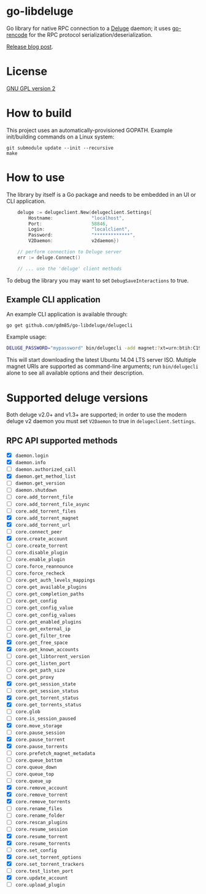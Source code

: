 # go-libdeluge

Go library for native RPC connection to a [Deluge](http://deluge-torrent.org) daemon; it uses [go-rencode](https://github.com/gdm85/go-rencode/) for the RPC protocol serialization/deserialization.

[Release blog post](https://medium.com/where-do-we-go-now/accessing-a-deluge-server-with-go-d28a94e9b13f).

# License

[GNU GPL version 2](./LICENSE)

# How to build

This project uses an automatically-provisioned GOPATH. Example init/building commands on a Linux system:

```
git submodule update --init --recursive
make
```

# How to use

The library by itself is a Go package and needs to be embedded in an UI or CLI application.

```go
	deluge := delugeclient.New(delugeclient.Settings{
		Hostname:              "localhost",
		Port:                  58846,
		Login:                 "localclient",
		Password:              "*************",
		V2Daemon:              v2daemon})

	// perform connection to Deluge server
	err := deluge.Connect()

	// ... use the 'deluge' client methods
```

To debug the library you may want to set `DebugSaveInteractions` to true.

## Example CLI application

An example CLI application is available through:
```
go get github.com/gdm85/go-libdeluge/delugecli
```

Example usage:

```sh
DELUGE_PASSWORD="mypassword" bin/delugecli -add magnet:?xt=urn:btih:C1939CA413B9AFCC34EA0CF3C128574E93FF6CB0&tr=http%3A%2F%2Ftorrent.ubuntu.com%3A6969%2Fannounce
```

This will start downloading the latest Ubuntu 14.04 LTS server ISO. Multiple magnet URIs are supported as command-line arguments; run `bin/delugecli` alone to see all available options and their description.

# Supported deluge versions

Both deluge v2.0+ and v1.3+ are supported; in order to use the modern deluge v2 daemon you must set `V2Daemon` to true in `delugeclient.Settings`.

## RPC API supported methods

* [x] `daemon.login`
* [x] `daemon.info`
* [ ] `daemon.authorized_call`
* [x] `daemon.get_method_list`
* [ ] `daemon.get_version`
* [ ] `daemon.shutdown`
* [ ] `core.add_torrent_file`
* [ ] `core.add_torrent_file_async`
* [ ] `core.add_torrent_files`
* [x] `core.add_torrent_magnet`
* [x] `core.add_torrent_url`
* [ ] `core.connect_peer`
* [x] `core.create_account`
* [ ] `core.create_torrent`
* [ ] `core.disable_plugin`
* [ ] `core.enable_plugin`
* [ ] `core.force_reannounce`
* [ ] `core.force_recheck`
* [ ] `core.get_auth_levels_mappings`
* [ ] `core.get_available_plugins`
* [ ] `core.get_completion_paths`
* [ ] `core.get_config`
* [ ] `core.get_config_value`
* [ ] `core.get_config_values`
* [ ] `core.get_enabled_plugins`
* [ ] `core.get_external_ip`
* [ ] `core.get_filter_tree`
* [x] `core.get_free_space`
* [x] `core.get_known_accounts`
* [ ] `core.get_libtorrent_version`
* [ ] `core.get_listen_port`
* [ ] `core.get_path_size`
* [ ] `core.get_proxy`
* [x] `core.get_session_state`
* [ ] `core.get_session_status`
* [x] `core.get_torrent_status`
* [x] `core.get_torrents_status`
* [ ] `core.glob`
* [ ] `core.is_session_paused`
* [x] `core.move_storage`
* [ ] `core.pause_session`
* [x] `core.pause_torrent`
* [x] `core.pause_torrents`
* [ ] `core.prefetch_magnet_metadata`
* [ ] `core.queue_bottom`
* [ ] `core.queue_down`
* [ ] `core.queue_top`
* [ ] `core.queue_up`
* [x] `core.remove_account`
* [x] `core.remove_torrent`
* [x] `core.remove_torrents`
* [ ] `core.rename_files`
* [ ] `core.rename_folder`
* [ ] `core.rescan_plugins`
* [ ] `core.resume_session`
* [x] `core.resume_torrent`
* [x] `core.resume_torrents`
* [ ] `core.set_config`
* [x] `core.set_torrent_options`
* [x] `core.set_torrent_trackers`
* [ ] `core.test_listen_port`
* [x] `core.update_account`
* [ ] `core.upload_plugin`
